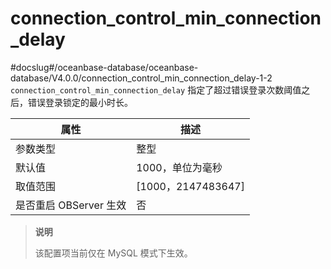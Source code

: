 connection_control_min_connection_delay 
============================================================
#docslug#/oceanbase-database/oceanbase-database/V4.0.0/connection_control_min_connection_delay-1-2
`connection_control_min_connection_delay` 指定了超过错误登录次数阈值之后，错误登录锁定的最小时长。


|        属性        |         描述          |
|------------------|---------------------|
| 参数类型             | 整型                  |
| 默认值              | 1000，单位为毫秒          |
| 取值范围             | \[1000，2147483647\] |
| 是否重启 OBServer 生效 | 否                   |

> **说明**
> 
> 该配置项当前仅在 MySQL 模式下生效。
